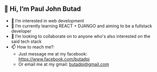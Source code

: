 ## 👋 Hi, I’m Paul John Butad
- 👀 I’m interested in web development
- 🌱 I’m currently learning REACT + DJANGO and aiming to be a fullstack developer
- 💞️ I’m looking to collaborate on to anyone who's also interested on the said tech stack
- 📫 How to reach me?:
   - Just message me at my facebook: https://www.facebook.com/butadpj
   - Or email me at my gmail: butadpj@gmail.com

<!---
butadpj/butadpj is a ✨ special ✨ repository because its `README.md` (this file) appears on your GitHub profile.
You can click the Preview link to take a look at your changes.
--->

